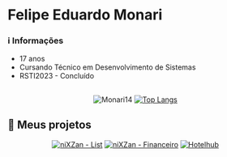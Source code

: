 
# Felipe Eduardo Monari

### ℹ️ Informações
- 17 anos
- Cursando Técnico em Desenvolvimento de Sistemas
- RSTI2023 - Concluído

##
<div align="center">
  
   ![Monari14](https://github-readme-stats.vercel.app/api?username=Monari14&include_all_commits=true&theme=dark&show_icons=true&rank_icon=github&prs_merged_percentage)
   [![Top Langs](https://github-readme-stats.vercel.app/api/top-langs/?username=Monari14&layout=compact&theme=dark)](https://github.com/Monari14/github-readme-stats)
</div>

## 📂 Meus projetos
<div align="center">

   [![niXZan - List](https://github-readme-stats.vercel.app/api/pin/?username=Monari14&repo=niXZan-List&theme=dark)](https://github.com/Monari14/niXZan-List)
   [![niXZan - Financeiro](https://github-readme-stats.vercel.app/api/pin/?username=Monari14&repo=niXZan-Financeiro&theme=dark)](https://github.com/Monari14/niXZan-Financeiro)
   [![Hotelhub](https://github-readme-stats.vercel.app/api/pin/?username=Com-KT-NEY-s&repo=HotelHub&theme=dark)](https://github.com/Com-KT-NEY-s/HotelHub)
</div>
